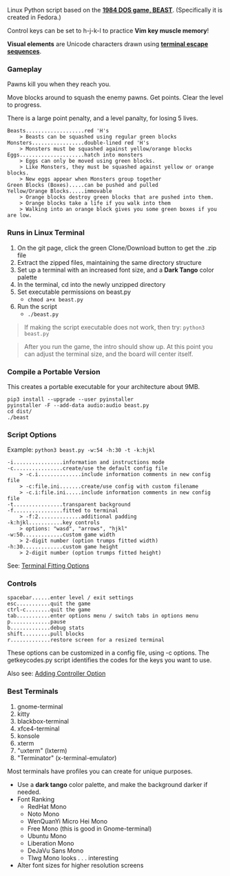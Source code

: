 Linux Python script based on the **[1984 DOS game, BEAST](https://github.com/wattahay/cli-game-scripts/wiki)**. (Specifically it is created in Fedora.)

Control keys can be set to h-j-k-l to practice **Vim key muscle memory**!

**Visual elements** are Unicode characters drawn using **[terminal escape sequences](https://github.com/wattahay/cli-game-scripts/wiki/Inline-Cursor-Movement)**.

### Gameplay

Pawns kill you when they reach you.

Move blocks around to squash the enemy pawns. Get points. Clear the level to progress.

There is a large point penalty, and a level panalty, for losing 5 lives.

```
Beasts...................red 'H's
	> Beasts can be squashed using regular green blocks
Monsters.................double-lined red 'H's
	> Monsters must be squashed against yellow/orange blocks
Eggs.....................hatch into monsters
	> Eggs can only be moved using green blocks.
	> Like Monsters, they must be squashed against yellow or orange blocks.
	> New eggs appear when Monsters group together
Green Blocks (Boxes).....can be pushed and pulled
Yellow/Orange Blocks.....immovable
	> Orange blocks destroy green blocks that are pushed into them.
	> Orange blocks take a life if you walk into them
	> Walking into an orange block gives you some green boxes if you are low.
```

### Runs in Linux Terminal

1. On the git page, click the green Clone/Download button to get the .zip file
2. Extract the zipped files, maintaining the same directory structure
3. Set up a terminal with an increased font size, and a **Dark Tango** color palette
4. In the terminal, cd into the newly unzipped directory
5. Set executable permissions on beast.py
   * `chmod a+x beast.py`
6. Run the script
   * `./beast.py`

> If making the script executable does not work, then try: `python3 beast.py`

> After you run the game, the intro should show up. At this point you can adjust the terminal size, and the board will center itself.

### Compile a Portable Version

This creates a portable executable for your architecture about 9MB.

```
pip3 install --upgrade --user pyinstaller
pyinstaller -F --add-data audio:audio beast.py
cd dist/
./beast
```

### Script Options

Example: `python3 beast.py -w:54 -h:30 -t -k:hjkl`

```
-i................information and instructions mode
-c................create/use the default config file
	> -c.i..............include information comments in new config file
	> -c:file.ini.......create/use config with custom filename
	> -c.i:file.ini.....include information comments in new config file
-t................transparent background
-f................fitted to terminal
	> -f:2..............additional padding
-k:hjkl...........key controls
	> options: "wasd", "arrows", "hjkl"
-w:50.............custom game width
	> 2-digit number (option trumps fitted width)
-h:30.............custom game height
	> 2-digit number (option trumps fitted height)
```

See: [Terminal Fitting Options](https://github.com/wattahay/cli-game-scripts/wiki/Terminal-Fitting-Options)



### Controls

```
spacebar......enter level / exit settings
esc...........quit the game
ctrl-c........quit the game
tab...........enter options menu / switch tabs in options menu
p.............pause
b.............debug stats
shift.........pull blocks
r.............restore screen for a resized terminal
```

These options can be customized in a config file, using -c options. The getkeycodes.py script identifies the codes for the keys you want to use.

Also see: [Adding Controller Option](https://github.com/wattahay/cli-game-scripts/blob/master/examples/controller.md)


### Best Terminals

1. gnome-terminal
2. kitty
3. blackbox-terminal
4. xfce4-terminal
5. konsole
6. xterm
7. "uxterm" (lxterm)
8. "Terminator" (x-terminal-emulator)

Most terminals have profiles you can create for unique purposes.

* Use a **dark tango** color palette, and make the background darker if needed.
* Font Ranking
	* RedHat Mono
	* Noto Mono
	* WenQuanYi Micro Hei Mono
	* Free Mono (this is good in Gnome-terminal)
	* Ubuntu Mono
 	* Liberation Mono
 	* DeJaVu Sans Mono
 	* Tlwg Mono looks . . . interesting
* Alter font sizes for higher resolution screens



